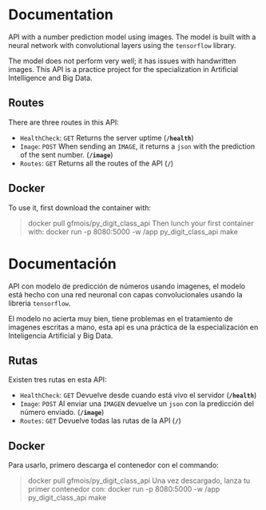 # Documentation

API with a number prediction model using images. The model is built with a neural network with convolutional layers using the `tensorflow` library.

The model does not perform very well; it has issues with handwritten images. This API is a practice project for the specialization in Artificial Intelligence and Big Data.

## Routes
There are three routes in this API:
- `HealthCheck`: `GET` Returns the server uptime (__`/health`__)
- `Image`: `POST` When sending an `IMAGE`, it returns a `json` with the prediction of the sent number. (__`/image`__)
- `Routes`: `GET` Returns all the routes of the API (__`/`__)

## Docker
To use it, first download the container with:
> docker pull gfmois/py_digit_class_api
Then lunch your first container with:
> docker run -p 8080:5000 -w /app py_digit_class_api make

# Documentación

API con modelo de predicción de números usando imagenes, el modelo está hecho con una red neuronal con capas convolucionales usando la libreria `tensorflow`.

El modelo no acierta muy bien, tiene problemas en el tratamiento de imagenes escritas a mano, esta api es una práctica de la especialización en Inteligencia Artificial y Big Data.

## Rutas
Existen tres rutas en esta API:
- `HealthCheck`: `GET` Devuelve desde cuando está vivo el servidor (__`/health`__)
- `Image`: `POST` Al enviar una `IMAGEN` devuelve un `json` con la predicción del número enviado. (__`/image`__)
- `Routes`: `GET` Devuelve todas las rutas de la API (__`/`__)

## Docker
Para usarlo, primero descarga el contenedor con el commando:
> docker pull gfmois/py_digit_class_api
Una vez descargado, lanza tu primer contenedor con:
> docker run -p 8080:5000 -w /app py_digit_class_api make
